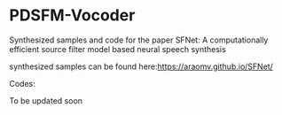# PDSFM-Vocoder

Synthesized samples and code for the paper SFNet: A computationally efficient source filter model based neural speech synthesis

synthesized samples can be found here:https://araomv.github.io/SFNet/

Codes:

To be updated soon
